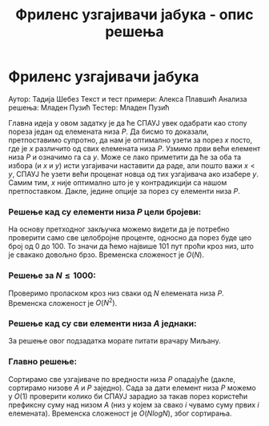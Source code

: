 ﻿---
title: Фриленс узгајивачи јабука - опис решења
---

# Фриленс узгајивачи јабука

Аутор: Тадија Шебез
Текст и тест примери: Алекса Плавшић
Анализа решења: Младен Пузић
Тестер: Младен Пузић

Главна идеја у овом задатку је да ће СПАУЈ увек одабрати као стопу пореза један од елемената низа $P$. Да бисмо то доказали, претпоставимо супротно, да нам је оптимално узети за порез $x$ посто, где је $x$ различито од свих елемената низа $P$. Узмимо први већи елемент низа $P$ и означимо га са $y$. Може се лако приметити да ће за оба та избора (и $x$ и $y$) исти узгајивачи наставити да раде, али пошто важи $x < y$, СПАУЈ ће узети већи проценат новца од тих узгајивача ако изабере $y$. Самим тим, $x$ није оптимално што је у контрадикцији са нашом претпоставком. Дакле, једине опције за порез су елементи низа $P$.

### Решење кад су елементи низа $P$ цели бројеви:
На основу претходног закључка можемо видети да је потребно проверити само све целобројне проценте, односно да порез буде цео број од $0$ до 100. То значи да ћемо највише $101$ пут проћи кроз низ, што је свакако довољно брзо. Временска сложеност је $O(N)$. 
### Решење за $N \leq 1000$:
Проверимо проласком кроз низ сваки од $N$ елемената низа $P$. Временска сложеност је $O(N^2)$.

### Решење кад су сви елементи низа $A$ једнаки:
За решење овог подзадатка морате питати врачару Миљану.

### Главно решење:
Сортирамо све узгајиваче по вредности низа $P$ опадајуће (дакле, сортирамо низове $A$ и $P$ заједно). Сада за дати елемент низа $P$ можемо у $O(1)$ проверити колико би СПАУЈ зарадио за такав порез користећи префиксну суму над низом $A$ (низ у којем за свако $i$ чувамо суму првих $i$ елемената). Временска сложеност је $O(NlogN)$, због сортирања.
